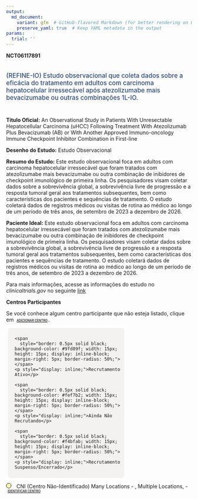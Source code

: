 ```yaml
---
output: 
  md_document:
    variant: gfm  # GitHub-flavored Markdown (for better rendering on GitHub)
    preserve_yaml: true  # Keep YAML metadata in the output
params:
  trial: ''
---
```


**NCT06117891**

<div style="padding: 5px 5px 5px 0px; font-size: 1.20em; font-weight: 500; color: #2E4A7F; text-align: left; margin-bottom: 20px">

(REFINE-IO) Estudo observacional que coleta dados sobre a eficácia do
tratamento em adultos com carcinoma hepatocelular irressecável após
atezolizumabe mais bevacizumabe ou outras combinações 1L-IO.

</div>

**Título Oficial:** An Observational Study in Patients With Unresectable
Hepatocellular Carcinoma (uHCC) Following Treatment With Atezolizumab
Plus Bevacizumab (AB) or With Another Approved Immuno-oncology Immune
Checkpoint Inhibitor Combination in First-line

**Desenho do Estudo:** Estudo Observacional

**Resumo do Estudo:** Este estudo observacional foca em adultos com
carcinoma hepatocelular irressecável que foram tratados com
atezolizumabe mais bevacizumabe ou outra combinação de inibidores de
checkpoint imunológico de primeira linha. Os pesquisadores visam coletar
dados sobre a sobrevivência global, a sobrevivência livre de progressão
e a resposta tumoral geral aos tratamentos subsequentes, bem como
características dos pacientes e sequências de tratamento. O estudo
coletará dados de registros médicos ou visitas de rotina ao médico ao
longo de um período de três anos, de setembro de 2023 a dezembro de
2026.

**Paciente Ideal:** Este estudo observacional foca em adultos com
carcinoma hepatocelular irressecável que foram tratados com
atezolizumabe mais bevacizumabe ou outra combinação de inibidores de
checkpoint imunológico de primeira linha. Os pesquisadores visam coletar
dados sobre a sobrevivência global, a sobrevivência livre de progressão
e a resposta tumoral geral aos tratamentos subsequentes, bem como
características dos pacientes e sequências de tratamento. O estudo
coletará dados de registros médicos ou visitas de rotina ao médico ao
longo de um período de três anos, de setembro de 2023 a dezembro de
2026.

Para mais informações, acesse as informações do estudo no
*clinicaltrials.gov* no seguinte
[link](https://clinicaltrials.gov/ct2/show/NCT06117891)

**Centros Participantes**

Se você conhece algum centro participante que não esteja listado, clique
em
<span style="color: #2E4A7F; margin-left: 2px; padding: 2px; background-color: #f3f2f1; border-radius: 8px; font-weight: 500; font-size: 0.6em">[ADICIONAR
CENTRO](https://flazar.shinyapps.io/formsapp?study_nct_id=NCT06117891&location_id=N%2FA&location_full_name=N%2FA&form_type=Adicionar%20Centro%7D)</span>.

<div style="margin-bottom: 8px; margin-left: 5px; padding: 8px; max-width: 300px; background-color: #f3f2f1; border-radius: 8px;">

<div style="margin-left: 10px;">

    <span 
      style="border: 0.5px solid black; background-color: #9fd89f; width: 15px; height: 15px; display: inline-block; margin-right: 5px; border-radius: 50%;"></span>
    <p style="display: inline;">Recrutamento Ativo</p>

</div>

<div style="margin-left: 10px;">

    <span 
      style="border: 0.5px solid black; background-color: #fef7b2; width: 15px; height: 15px; display: inline-block; margin-right: 5px; border-radius: 50%;"></span>
    <p style="display: inline;">Ainda Não Recrutando</p>

</div>

<div style="margin-left: 10px;">

    <span 
      style="border: 0.5px solid black; background-color: #f4bfab; width: 15px; height: 15px; display: inline-block; margin-right: 5px; border-radius: 50%;"></span>
    <p style="display: inline;">Recrutamento Suspenso/Encerrado</p>

</div>

</div>

<span style="border: 0.5px solid black; display: inline-block; width: 12px; height: 12px; border-radius: 50%; margin-right: 10px; padding-bottom: 0px; background-color: #fef7b2;"></span>
CNI (Centro Não-Identificado) Many Locations - , Multiple Locations, -
<span style="color: #2E4A7F; margin-left: 2px; padding: 2px; background-color: #f3f2f1; border-radius: 8px; font-weight: 500; font-size: 0.6em">[IDENTIFICAR
CENTRO](https://flazar.shinyapps.io/formsapp?study_nct_id=NCT06117891&location_id=MANYLOCATIONSMULTIPLELOCATIONSBRAZIL&location_full_name=%28Centro%20N%C3%A3o-Identificado%29%2C%20Many%20Locations%20%20-%20%2C%20Multiple%20Locations%2C%20%20-%20&form_type=Identificar%20Centro)</span>
